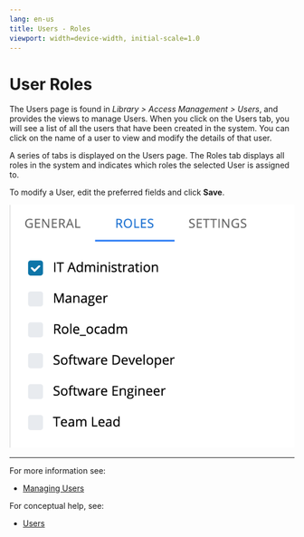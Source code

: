 ```yaml
---
lang: en-us
title: Users - Roles
viewport: width=device-width, initial-scale=1.0
---
```


# User Roles

The Users page is found in _Library > Access Management > Users_, and provides the views to manage Users. When you click on the Users tab, you will see a list of all the users that have been created in the system. You can click on the name of a user to view and modify the details of that user.

A series of tabs is displayed on the Users page. The Roles tab displays all roles in the system and indicates which roles the selected User is assigned to.

To modify a User, edit the preferred fields and click **Save**.

![User Roles](../../../../../../Resources/Images/SM/Library/AccessManagement/users-roles-tab.png 'User Roles')

---

For more information see:

- [Managing Users](Managing-Users.md)

For conceptual help, see:

- [Users](../../../../../../administration/user-accounts.md)
